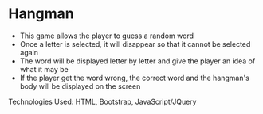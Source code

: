 # Hangman

* This game allows the player to guess a random word
* Once a letter is selected, it will disappear so that it cannot be selected again
* The word will be displayed letter by letter and give the player an idea of what it may be
* If the player get the word wrong, the correct word and the hangman's body will be displayed on the screen

Technologies Used: HTML, Bootstrap, JavaScript/JQuery
